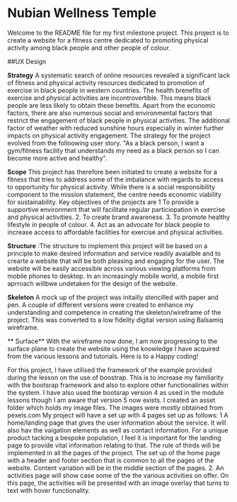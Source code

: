 # Nubian Wellness Temple
Welcome to the README file for my first milestone project.
This project is to create a website for a fitness centre dedicated to promoting physical activity among black people and other people of colour.

##UX Design

**Strategy** A systematic search of online resources revealed a significant lack of fitness and physical activity resources dedicated to promotion of exercise in black people in western countries. The health brenefits of exercise and physical activities are incontrovertible. This means black people are less likely to obtain these benefits. Apart from the economic factors, there are also numerous social and environmental factors that restrict the engagement of black people in physical activities. The additional factor of weather with reduced sunshine hours especially in winter further impacts on physical activity engagement. The strategy for the project evolved from the folloowing user story. "As a black person, I want a gym/fitness facility that understands my need as a black person so I can become more active and healthy".

**Scope** This project has therefore been initiated to create a website for a fitness that tries to address some of the imbalance with regards to access to opportunity for physical activity. While there is a social responsibility component to the mission statement, the centre needs economic viability for sustainability.
Key objectives of the projects are 1 To provide a supportive environment that will facilitate regular particiopation in exercise and physical activities. 
2. To create brand awareness.
3. To promote healthy lifestyle in people of colour.
4. Act as an advocate for black people to increase access to affordable facilities for exercise and physical activities.

**Structure** :The structure to implement this project will be based on a principle to make desired information and service readily avaialble and to crearte a website that will be both pleasing and engaging for the user.
The website will be easily accessible across various viewing platforms from mobile phones to desktop. In an increasingly mobile world, a mobile first aprroach willbwe undetaken for the design of the website.

**Skeleton** A mock up of the project was initailly stencilled with paper and pen. A couple of different versions were created to enhance my understanding and competence in creating the skeleton/wireframe of the project. This was converted to a low fidelity digital version using Balsamiq wireframe. 

** Surface** With the wireframe now done, I am now progressing to the surface plane to create the website using the knowledge I have acquired from the various lessons and tutorials.
Here is to a Happy coding!

For this project, I have utilised the framework of the example provided during the lesson on the use of boostrap. This is to increase my familiarity with the bootsrap framework and also to explore other functionaliries within the system. I have also used the bootsrap version 4 as used in the module lessons though I am aware that version 5 now exists.
I created an asset folder which holds my image files. The images were mostly obtained from pexels.com 
My project will have a set up with 4 pages set up as follows:
1 A home/landing page that gives the user information about the service. It will also hav the vaigation elements as well as contact information. For a unique product tacking a bespoke population, I feel it is important for the landing page to provide vital information relating to that. The rule of thirds will be implemented in all the pages of the project. 
The set up of the home page with a header and footer section that is common to all the pages of the website. Content variation will be in the middle section of the pages. 
2. An activities page will show case some of the the various activities on offer. On this page, the activities will be presented with an image overlay that turns to text with hover functionality.

